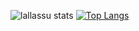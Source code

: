 ![lallassu stats](https://github-readme-stats.vercel.app/api?username=lallassu&count_private=true&show_icons=true&theme=synthwave&custom_title=Stats&include_all_commits=true&card_width=300px)
[![Top Langs](https://github-readme-stats.vercel.app/api/top-langs/?username=lallassu&layout=compact&langs_count=20&hide_title=true)](https://github.com/anuraghazra/github-readme-stats)
